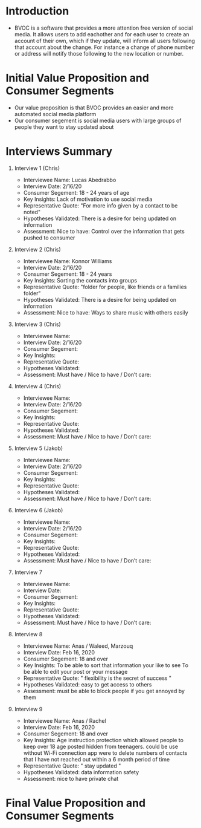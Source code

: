 # Introduction
* BVOC is a software that provides a more attention free version of social media. It allows users to add eachother and for each 
user to create an account of their own, which if they update, will inform all users following that account about the change. 
For instance a change of phone number or address will notify those following to the new location or number.

# Initial Value Proposition and Consumer Segments
* Our value proposition is that BVOC provides an easier and more automated social media platform
* Our consumer segement is social media users with large groups of people they want to stay updated about

# Interviews Summary
1. Interview 1 (Chris)
   * Interviewee Name: Lucas Abedrabbo 
   * Interview Date: 2/16/20
   * Consumer Segement: 18 - 24 years of age
   * Key Insights: Lack of motivation to use social media
   * Representative Quote: "For more info given by a contact to be noted"
   * Hypotheses Validated: There is a desire for being updated on information
   * Assessment: Nice to have: Control over the information that gets pushed to consumer

2. Interview 2 (Chris)
   * Interviewee Name: Konnor Williams
   * Interview Date: 2/16/20
   * Consumer Segement: 18 - 24 years
   * Key Insights: Sorting the contacts into groups
   * Representative Quote: "folder for people, like friends or a families folder"
   * Hypotheses Validated: There is a desire for being updated on information
   * Assessment: Nice to have: Ways to share music with others easily
 
3. Interview 3 (Chris)
   * Interviewee Name: 
   * Interview Date: 2/16/20
   * Consumer Segement: 
   * Key Insights: 
   * Representative Quote: 
   * Hypotheses Validated:
   * Assessment: Must have / Nice to have / Don’t care:
   
4. Interview 4 (Chris) 
   * Interviewee Name: 
   * Interview Date: 2/16/20
   * Consumer Segement: 
   * Key Insights: 
   * Representative Quote: 
   * Hypotheses Validated: 
   * Assessment: Must have / Nice to have / Don’t care:
 
5. Interview 5 (Jakob)
   * Interviewee Name: 
   * Interview Date: 2/16/20
   * Consumer Segement: 
   * Key Insights: 
   * Representative Quote: 
   * Hypotheses Validated: 
   * Assessment: Must have / Nice to have / Don’t care:
 
6. Interview 6 (Jakob) 
   * Interviewee Name: 
   * Interview Date: 2/16/20
   * Consumer Segement: 
   * Key Insights: 
   * Representative Quote: 
   * Hypotheses Validated: 
   * Assessment: Must have / Nice to have / Don’t care:
 
7. Interview 7 
   * Interviewee Name: 
   * Interview Date: 
   * Consumer Segement: 
   * Key Insights: 
   * Representative Quote: 
   * Hypotheses Validated: 
   * Assessment: Must have / Nice to have / Don’t care:
 
8. Interview 8 
   * Interviewee Name: Anas / Waleed, Marzouq 
   * Interview Date: Feb 16, 2020
   * Consumer Segement: 18 and over 
   * Key Insights: 
    To be able to sort that information your like to see 
    To be able to edit your post or your message
   * Representative Quote: " flexibility is the secret of success "
   * Hypotheses Validated: easy to get access to others
   * Assessment: must be able to block people if you get annoyed by them
 
9. Interview 9 
   * Interviewee Name: Anas / Rachel 
   * Interview Date: Feb 16, 2020
   * Consumer Segement: 18 and over 
   * Key Insights: 
   Age instruction protection which allowed people to keep over 18 age posted hidden from teenagers. 
   could be use without Wi-Fi connection
   app were to delete numbers of contacts that I have not reached out within a 6 month period of time
   * Representative Quote: " stay updated "
   * Hypotheses Validated: data information safety
   * Assessment: nice to have private chat 
 
# Final Value Proposition and Consumer Segments

